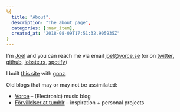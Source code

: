 ```yaml
---
%{
  title: "About",
  description: "The about page",
  categories: [:nav_item],
  created_at: "2018-08-09T17:51:32.905935Z"
}
---
```

<p class="h-card">
I'm <a class="p-name u-url" href="https://forvillelser.vorce.se/about.html" rel="me">Joel</a> and you can reach me via email <a class="u-email" href="mailto:joel@vorce.se" rel="me">joel@vorce.se</a> (or on <a href="https://twitter.com/Octavorce" rel="me">twitter</a>, <a href="https://github.com/vorce" rel="me">github</a>, <a href="https://lobste.rs/u/vorce" rel="me">lobste.rs</a>, <a href="https://open.spotify.com/user/octavorce" rel="me">spotify</a>)
</p>

I built [this site](https://github.com/vorce/forvillelser) with [gonz](https://github.com/vorce/gonz).

Old blogs that may or may not be assimilated:

- [Vorce](http://vorce.tumblr.com/) – (Electronic) music blog
- [Förvillelser at tumblr](http://forvillelser.tumblr.com/) – inspiration + personal projects
